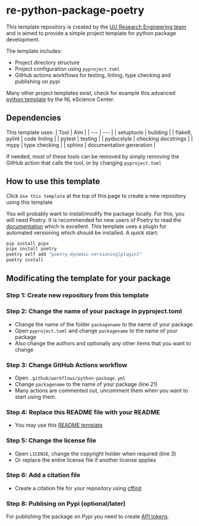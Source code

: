 # re-python-package-poetry

This template repository is created by the [UU Research Engineering team](https://utrechtuniversity.github.io/research-engineering/) and is aimed to provide a simple project template for python package development.

The template includes:
- Project directory structure
- Project configuration using `pyproject.toml`
- GitHub actions workflows for testing, linting, type checking and publishing on pypi

Many other project templates exist, check for example this advanced [python template](https://github.com/NLeSC/python-template) by the NL eScience Center.

## Dependencies
This template uses:
| Tool | Aim |
| --- | --- |
| setuptools | building |
| flake8, pylint | code linting |
| pytest | testing |
| pydocstyle | checking docstrings |
| mypy | type checking |
| sphinx | documentation generation |

If needed, most of these tools can be removed by simply removing the GitHub action that calls the tool, or by changing `pyproject.toml`

## How to use this template

Click `Use this template` at the top of this page to create a new repository using this template

You will probably want to install/modify the package locally. For this, you will need Poetry. It is recommended for new users of Poetry to read the [documentation](https://python-poetry.org/docs/) which is excellent. This template uses a plugin for automated versioning which should be installed. A quick start:

```bash
pip install pipx
pipx install poetry
poetry self add "poetry-dynamic-versioning[plugin]"
poetry install
```



## Modificating the template for your package

### Step 1: Create new repository from this template

### Step 2: Change the name of your package in pyproject.toml
- Change the name of the folder `packagename` to the name of your package
- Open `pyproject.toml` and change `packagename` to the name of your package
- Also change the authors and optionally any other items that you want to change

### Step 3: Change GitHub Actions workflow
- Open `.github/workflows/python-package.yml`
- Change `packagename` to the name of your package (line 21)
- Many actions are commented out, uncomment them when you want to start using them.

### Step 4: Replace this README file with your README
- You may use this [README template](https://github.com/UtrechtUniversity/rse-project-templates/blob/master/README-template.md)

### Step 5: Change the license file
- Open `LICENSE`, change the copyright holder when required (line 3)
- Or replace the entire license file if another license applies

### Step 6: Add a citation file
- Create a citation file for your repository using [cffinit](https://citation-file-format.github.io/cff-initializer-javascript/#/)

### Step 8: Publising on Pypi (optional/later)
For publishing the package on Pypi you need to create [API tokens](https://docs.github.com/en/actions/automating-builds-and-tests/building-and-testing-python#publishing-to-package-registries).
